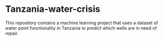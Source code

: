 # Tanzania-water-crisis
This repository contains a machine learning project that uses a dataset of water point functionality in Tanzania to predict which wells are in need of repair.
